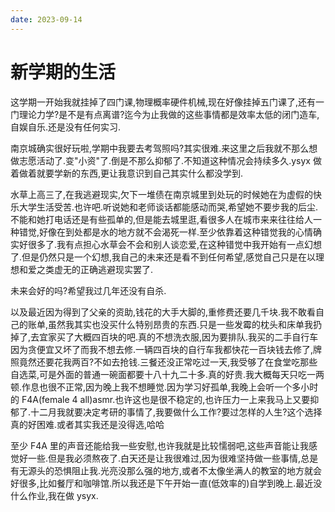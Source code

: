 ```yaml
---
date: 2023-09-14
---
```


# 新学期的生活

这学期一开始我就挂掉了四门课,物理概率硬件机械,现在好像挂掉五门课了,还有一门理论力学?是不是有点离谱?迄今为止我做的这些事情都是效率太低的闭门造车,自娱自乐.还是没有任何实习.

南京城确实很好玩啦,学期中我要去考驾照吗?其实很难.来这里之后我就不那么想做志愿活动了.变"小资"了.倒是不那么抑郁了.不知道这种情况会持续多久.ysyx 做着做着就要学新的东西,更让我意识到自己其实什么都没学到.

水草上高三了,在我逃避现实,欠下一堆债在南京城里到处玩的时候她在为虚假的快乐大学生活受苦.也许吧.听说她和老师谈话都能感动而哭,希望她不要步我的后尘.不能和她打电话还是有些孤单的,但是能去城里逛,看很多人在城市来来往往给人一种错觉,好像在到处都是水的地方就不会渴死一样.至少依靠着这种错觉我的心情确实好很多了.我有点担心水草会不会和别人谈恋爱,在这种错觉中我开始有一点幻想了.但是仍然只是一个幻想,我自己的未来还是看不到任何希望,感觉自己只是在以理想和爱之类虚无的正确逃避现实罢了.

未来会好的吗?希望我过几年还没有自杀.

以及最近因为得到了父亲的资助,钱花的大手大脚的,重修费还要几千块.我不敢看自己的账单,虽然我其实也没买什么特别昂贵的东西.只是一些发霉的枕头和床单我扔掉了,去宜家买了大概四百块的吧.真的不想洗衣服,因为要排队.我买的二手自行车因为贪便宜又坏了而我不想去修.一辆四百块的自行车我都快花一百块钱去修了,牌照竟然还要花我两百?不如去抢钱.三餐还没正常吃过一天,我受够了在食堂吃那些自选菜,可是外面的普通一碗面都要十八十九二十多.真的好贵.我大概每天只吃一两顿.作息也很不正常,因为晚上我不想睡觉.因为学习好孤单,我晚上会听一个多小时的 F4A(female 4 all)asmr.也许这也是很不稳定的,也许压力一上来我马上又要抑郁了.十二月我就要决定考研的事情了,我要做什么工作?要过怎样的人生?这个选择真的好困难.或者其实我还是没得选,哈哈

至少 F4A 里的声音还能给我一些安慰,也许我就是比较懦弱吧,这些声音能让我感觉好一些.但是我必须熬夜了.白天还是让我很难过,因为很难坚持做一些事情,总是有无源头的恐惧阻止我.光亮没那么强的地方,或者不太像坐满人的教室的地方就会好很多,比如餐厅和咖啡馆.所以我还是下午开始一直(低效率的)自学到晚上.最近没什么作业,我在做 ysyx.
